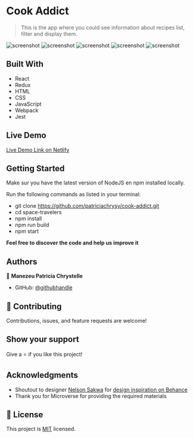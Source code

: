 # Cook Addict

> This is the app where you could see information about recipes list, filter and display them.

![screenshot](./screen1.png) ![screenshot](./screen5.png) ![screenshot](./screen3.png) ![screenshot](./screen2.png) ![screenshot](./screen4.png)


## Built With

- React
- Redux
- HTML
- CSS
- JavaScript
- Webpack
- Jest

## Live Demo

[Live Demo Link on Netlify]()


## Getting Started

Make sur you have the latest version of NodeJS en npm installed locally.

Run the following commands as listed in your terminal:
- git clone https://github.com/patriciachrysy/cook-addict.git
- cd space-travelers
- npm install
- npm run build
- npm start


**Feel free to discover the code and help us improve it**


## Authors

👤 **Manezeu Patricia Chrystelle**

- GitHub: [@githubhandle](https://github.compatriciachrysy)
  

## 🤝 Contributing

Contributions, issues, and feature requests are welcome!


## Show your support

Give a ⭐️ if you like this project!

## Acknowledgments

- Shoutout to designer [Nelson Sakwa](https://www.behance.net/sakwadesignstudio) for [design inspiration on Behance](https://www.behance.net/gallery/31579789/Ballhead-App-(Free-PSDs)) 
- Thank you for Microverse for providing the required materials

## 📝 License

This project is [MIT](./MIT.md) licensed.
